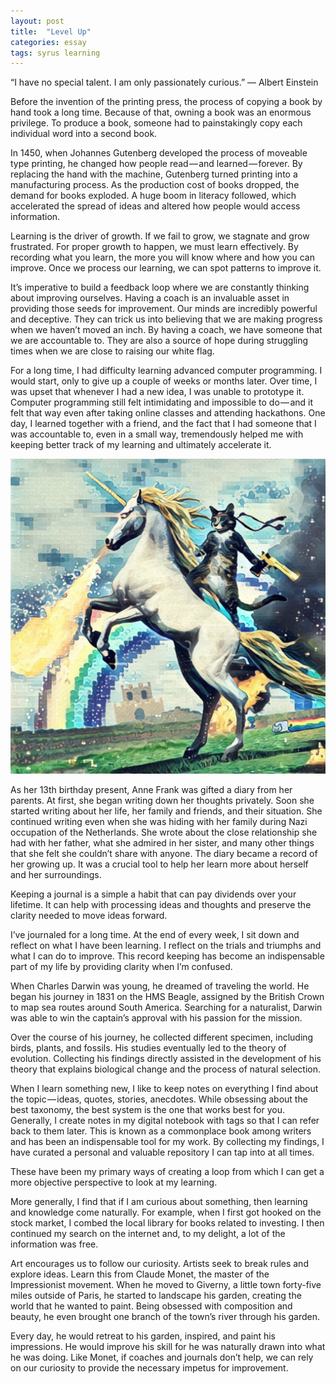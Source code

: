 ```yaml
---
layout: post
title:  "Level Up"
categories: essay
tags: syrus learning
---
```


“I have no special talent. I am only passionately curious.”
— Albert Einstein

Before the invention of the printing press, the process of copying a book by hand took a long time. Because of that, owning a book was an enormous privilege. To produce a book, someone had to painstakingly copy each individual word into a second book.

In 1450, when Johannes Gutenberg developed the process of moveable type printing, he changed how people read — and learned — forever. By replacing the hand with the machine, Gutenberg turned printing into a manufacturing process. As the production cost of books dropped, the demand for books exploded. A huge boom in literacy followed, which accelerated the spread of ideas and altered how people would access information.

Learning is the driver of growth. If we fail to grow, we stagnate and grow frustrated. For proper growth to happen, we must learn effectively. By recording what you learn, the more you will know where and how you can improve. Once we process our learning, we can spot patterns to improve it.

It’s imperative to build a feedback loop where we are constantly thinking about improving ourselves. Having a coach is an invaluable asset in providing those seeds for improvement. Our minds are incredibly powerful and deceptive. They can trick us into believing that we are making progress when we haven’t moved an inch. By having a coach, we have someone that we are accountable to. They are also a source of hope during struggling times when we are close to raising our white flag.

For a long time, I had difficulty learning advanced computer programming. I would start, only to give up a couple of weeks or months later. Over time, I was upset that whenever I had a new idea, I was unable to prototype it. Computer programming still felt intimidating and impossible to do — and it felt that way even after taking online classes and attending hackathons. One day, I learned together with a friend, and the fact that I had someone that I was accountable to, even in a small way, tremendously helped me with keeping better track of my learning and ultimately accelerate it.

<img src="/media/level-up.jpg" />

As her 13th birthday present, Anne Frank was gifted a diary from her parents. At first, she began writing down her thoughts privately. Soon she started writing about her life, her family and friends, and their situation. She continued writing even when she was hiding with her family during Nazi occupation of the Netherlands. She wrote about the close relationship she had with her father, what she admired in her sister, and many other things that she felt she couldn’t share with anyone. The diary became a record of her growing up. It was a crucial tool to help her learn more about herself and her surroundings.

Keeping a journal is a simple a habit that can pay dividends over your lifetime. It can help with processing ideas and thoughts and preserve the clarity needed to move ideas forward.

I’ve journaled for a long time. At the end of every week, I sit down and reflect on what I have been learning. I reflect on the trials and triumphs and what I can do to improve. This record keeping has become an indispensable part of my life by providing clarity when I’m confused.

When Charles Darwin was young, he dreamed of traveling the world. He began his journey in 1831 on the HMS Beagle, assigned by the British Crown to map sea routes around South America. Searching for a naturalist, Darwin was able to win the captain’s approval with his passion for the mission.

Over the course of his journey, he collected different specimen, including birds, plants, and fossils. His studies eventually led to the theory of evolution. Collecting his findings directly assisted in the development of his theory that explains biological change and the process of natural selection.

When I learn something new, I like to keep notes on everything I find about the topic — ideas, quotes, stories, anecdotes. While obsessing about the best taxonomy, the best system is the one that works best for you. Generally, I create notes in my digital notebook with tags so that I can refer back to them later. This is known as a commonplace book among writers and has been an indispensable tool for my work. By collecting my findings, I have curated a personal and valuable repository I can tap into at all times.

These have been my primary ways of creating a loop from which I can get a more objective perspective to look at my learning.

More generally, I find that if I am curious about something, then learning and knowledge come naturally. For example, when I first got hooked on the stock market, I combed the local library for books related to investing. I then continued my search on the internet and, to my delight, a lot of the information was free.

Art encourages us to follow our curiosity. Artists seek to break rules and explore ideas. Learn this from Claude Monet, the master of the Impressionist movement. When he moved to Giverny, a little town forty-five miles outside of Paris, he started to landscape his garden, creating the world that he wanted to paint. Being obsessed with composition and beauty, he even brought one branch of the town’s river through his garden.

Every day, he would retreat to his garden, inspired, and paint his impressions. He would improve his skill for he was naturally drawn into what he was doing. Like Monet, if coaches and journals don’t help, we can rely on our curiosity to provide the necessary impetus for improvement.